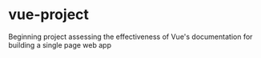 # vue-project
 Beginning project assessing the effectiveness of Vue's documentation for building a single page web app
